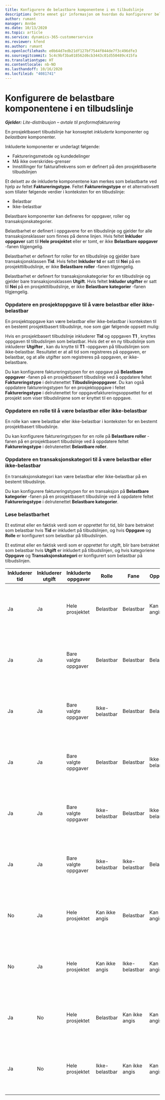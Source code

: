 ```yaml
---
title: Konfigurere de belastbare komponentene i en tilbudslinje
description: Dette emnet gir informasjon om hvordan du konfigurerer belastbare og ikke-belastbare komponenter på en prosjektbasert tilbudslinje.
author: rumant
manager: Annbe
ms.date: 10/13/2020
ms.topic: article
ms.service: dynamics-365-customerservice
ms.reviewer: kfend
ms.author: rumant
ms.openlocfilehash: e0b64d7edb21df127bf7544f044de7f3c496dfe3
ms.sourcegitcommit: 5c4c9bf3ba018562d6cb3443c01d550489c415fa
ms.translationtype: HT
ms.contentlocale: nb-NO
ms.lasthandoff: 10/16/2020
ms.locfileid: "4081741"
---
```

# <a name="configure-the-chargeable-components-of-a-quote-line"></a>Konfigurere de belastbare komponentene i en tilbudslinje

_**Gjelder:** Lite-distribusjon – avtale til proformafakturering_

En prosjektbasert tilbudslinje har konseptet *inkluderte* komponenter og *belastbare* komponenter.

Inkluderte komponenter er underlagt følgende:

  - Faktureringsmetode og kundedelinger
  - Må ikke overskrides-grenser 
  - Innstillinger for fakturafrekvens som er definert på den prosjektbaserte tilbudslinjen

Et delsett av de inkluderte komponentene kan merkes som belastbarte ved hjelp av feltet **Faktureringstype**. Feltet **Faktureringstype** er et alternativsett som tillater følgende verdier i konteksten for en tilbudslinje:

  - Belastbar
  - Ikke-belastbar

Belastbare komponenter kan defineres for oppgaver, roller og transaksjonskategorier.

Belastbarhet er definert i oppgavene for en tilbudslinje og gjelder for alle transaksjonsklasser som finnes på denne linjen. Hvis feltet **Inkluder oppgaver** satt til **Hele prosjektet** eller er tomt, er ikke **Belastbare oppgaver** -fanen tilgjengelig.

Belastbarhet er definert for roller for en tilbudslinje og gjelder bare transaksjonsklassen **Tid**. Hvis feltet **Inkluder td** er satt til **Nei** på en prosjekttilbudslinje, er ikke **Belastbare roller** -fanen tilgjengelig.

Belastbarhet er definert for transaksjonskategorier for en tilbudslinje og gjelder bare transaksjonsklassen **Utgift**. Hvis feltet **Inkluder utgifter** er satt til **Nei** på en prosjekttilbudslinje, er ikke **Belastbare kategorier** -fanen tilgjengelig.

### <a name="update-a-project-task-to-be-chargeable-or-non-chargeable"></a>Oppdatere en prosjektoppgave til å være belastbar eller ikke-belastbar

En prosjektoppgave kan være belastbar eller ikke-belastbar i konteksten til en bestemt prosjektbasert tilbudslinje, noe som gjør følgende oppsett mulig:

Hvis en prosjektbasert tilbudslinje inkluderer **Tid** og oppgaven **T1** , knyttes oppgaven til tilbudslinjen som belastbar. Hvis det er en ny tilbudslinje som inkluderer **Utgifter** , kan du knytte til **T1** -oppgaven på tilbudslinjen som ikke-belastbar. Resultatet er at all tid som registreres på oppgaven, er belastbar, og at alle utgifter som registreres på oppgaven, er ikke-belastbare.

Du kan konfigurere faktureringstypen for en oppgave på **Belastbare oppgaver** -fanen på en prosjektbasert tilbudslinje ved å oppdatere feltet **Faktureringstype** i delrutenettet **Tilbudslinjeoppgaver**. Du kan også oppdatere faktureringstypen for en prosjektoppgave i feltet **Faktureringstype** i delrutenettet for oppgavefaktureringsoppsettet for et prosjekt som viser tilbudslinjene som er knyttet til en oppgave.

### <a name="update-a-role-to-be-chargeable-or-non-chargeable"></a>Oppdatere en rolle til å være belastbar eller ikke-belastbar

En rolle kan være belastbar eller ikke-belastbar i konteksten for en bestemt prosjektbasert tilbudslinje.

Du kan konfigurere faktureringstypen for en rolle på **Belastbare roller** -fanen på en prosjektbasert tilbudslinje ved å oppdatere feltet **Faktureringstype** i delrutenettet **Belastbare roller**.

### <a name="update-a-transaction-category-to-be-chargeable-or-non-chargeable"></a>Oppdatere en transaksjonskategori til å være belastbar eller ikke-belastbar

En transaksjonskategori kan være belastbar eller ikke-belastbar på en bestemt tilbudslinje.

Du kan konfigurere faktureringstypen for en transaksjon på **Belastbare kategorier** -fanen på en prosjektbasert tilbudslinje ved å oppdatere feltet **Faktureringstype** i delrutenettet **Belastbare kategorier**.

### <a name="resolve-chargeability"></a>Løse belastbarhet
Et estimat eller en faktisk verdi som er opprettet for tid, blir bare betraktet som belastbar hvis **Tid** er inkludert på tilbudslinjen, og hvis **Oppgave** og **Rolle** er konfigurert som belastbar på tilbudslinjen.

Et estimat eller en faktisk verdi som er opprettet for utgift, blir bare betraktet som belastbar hvis **Utgift** er inkludert på tilbudslinjen, og hvis kategoriene **Oppgave** og **Transaksjonskategori** er konfigurert som belastbar på tilbudslinjen.

| Inkluderer tid | Inkluderer utgift | Inkluderte oppgaver | Rolle | Fane | Oppgave | Fakturering |
| --- | --- | --- | --- | --- | --- | --- |
| Ja | Ja | Hele prosjektet | Belastbar | Belastbar | Kan ikke angis | Fakturering på en faktisk tidsverdi: Belastbar </br>Faktureringstype for en faktisk utgiftsverdi: Belastbar |
| Ja | Ja | Bare valgte oppgaver | Belastbar | Belastbar | Belastbar | Fakturering på en faktisk tidsverdi: Belastbar</br>Faktureringstype for en faktisk utgiftsverdi: Belastbar |
| Ja | Ja | Bare valgte oppgaver | Ikke-belastbar | Belastbar | Belastbar | Fakturering på en faktisk tidsverdi: Ikke-belastbar</br>Faktureringstype for en faktisk utgiftsverdi: Belastbar |
| Ja | Ja | Bare valgte oppgaver | Belastbar | Belastbar | Ikke-belastbar | Fakturering på en faktisk tidsverdi: Ikke-belastbar</br> Faktureringstype for en faktisk utgiftsverdi: Ikke-belastbar |
| Ja | Ja | Bare valgte oppgaver | Ikke-belastbar | Belastbar | Ikke-belastbar | Fakturering på en faktisk tidsverdi: Ikke-belastbar</br> Faktureringstype for en faktisk utgiftsverdi: Ikke-belastbar |
| Ja | Ja | Bare valgte oppgaver | Ikke-belastbar | Ikke-belastbar | Belastbar | Fakturering på en faktisk tidsverdi: Ikke-belastbar</br> Faktureringstype for en faktisk utgiftsverdi: Ikke-belastbar |
| No | Ja | Hele prosjektet | Kan ikke angis | Belastbar | Kan ikke angis | Fakturering på en faktisk tidsverdi: Ikke tilgjengelig </br>Faktureringstype for en faktisk utgiftsverdi: Belastbar |
| No | Ja | Hele prosjektet | Kan ikke angis | Ikke-belastbar | Kan ikke angis | Fakturering på en faktisk tidsverdi: Ikke tilgjengelig </br>Faktureringstype for en faktisk utgiftsverdi: Ikke-belastbar |
| Ja | No | Hele prosjektet | Belastbar | Kan ikke angis | Kan ikke angis | Fakturering på en faktisk tidsverdi: Belastbar</br>Faktureringstype for en faktisk utgiftsverdi: Ikke tilgjengelig |
| Ja | No | Hele prosjektet | Ikke-belastbar | Kan ikke angis | Kan ikke angis | Fakturering på en faktisk tidsverdi: Ikke-belastbar </br>Faktureringstype for en faktisk utgiftsverdi: Ikke tilgjengelig |
